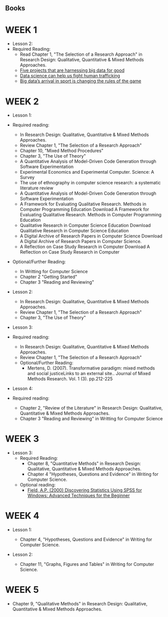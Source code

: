 ## Books

# WEEK 1

* Lesson 2:
* Required Reading:
    * Read Chapter 1, "The Selection of a Research Approach" in Research Design: Qualitative, Quantitative & Mixed
      Methods Approaches.
    * [Five projects that are harnessing big data for good](https://theconversation.com/five-projects-that-are-harnessing-big-data-for-good-104844)
    * [Data science can help us fight human trafficking](https://theconversation.com/data-science-can-help-us-fight-human-trafficking-81647)
    * [Big data’s arrival in sport is changing the rules of the game](https://theconversation.com/big-datas-arrival-in-sport-is-changing-the-rules-of-the-game-33519)

# WEEK 2

* Lesson 1:

* Required reading:
    * In Research Design: Qualitative, Quantitative & Mixed Methods Approaches.
    * Review Chapter 1, "The Selection of a Research Approach"
    * Chapter 10, "Mixed Method Procedures"
    * Chapter 3, "The Use of Theory"
    * A Quantitative Analysis of Model-Driven Code Generation through Software Experimentation
    * Experimental Economics and Experimental Computer. Science: A Survey
    * The use of ethnography in computer science research: a systematic literature review
    * A Quantitative Analysis of Model-Driven Code Generation through Software Experimentation
    * A Framework for Evaluating Qualitative Research. Methods in Computer Programming Education Download A Framework
      for Evaluating Qualitative Research. Methods in Computer Programming Education
    * Qualitative Research in Computer Science Education Download Qualitative Research in Computer Science Education
    * A Digital Archive of Research Papers in Computer Science Download A Digital Archive of Research Papers in Computer
      Science.
    * A Reflection on Case Study Research in Computer Download A Reflection on Case Study Research in Computer


* Optional/Further Reading:
    * In Writting for Computer Science
    * Chapter 2 "Getting Started"
    * Chapter 3 "Reading and Reviewing"


* Lesson 2:
    * In Research Design: Qualitative, Quantitative & Mixed Methods Approaches.
    * Review Chapter 1, "The Selection of a Research Approach"
    * Chapter 3, "The Use of Theory"


* Lesson 3:
* Required reading:
    * In Research Design: Qualitative, Quantitative & Mixed Methods Approaches.
    * Review Chapter 1, "The Selection of a Research Approach"
    * Optional/Further Reading:
        * Mertens, D. (2007). Transformative paradigm: mixed methods and social justiceLinks to an external site..
          Journal of Mixed Methods Research. Vol. 1 (3). pp.212-225

* Lesson 4:
* Required reading:
    * Chapter 2, "Review of the Literature" in Research Design: Qualitative, Quantitative & Mixed Methods Approaches.
    * Chapter 3 "Reading and Reviewing" in Writting for Computer Science

# WEEK 3

* Lesson 3:
    * Required Reading:
        * Chapter 8, "Quantitative Methods" in Research Design: Qualitative, Quantitative & Mixed Methods Approaches.
        * Chapter 4 "Hypotheses, Questions and Evidence" in Writing for Computer Science.
    * Optional reading:
        * [Field, A.P. (2000) Discovering Statistics Using SPSS for Windows: Advanced Techniques for the Beginner](https://eu.alma.exlibrisgroup.com/leganto/public/44YORK_INST/citation/40294584910001381?auth=SAML)

# WEEK 4

* Lesson 1:
    * Chapter 4, "Hypotheses, Questions and Evidence" in Writing for Computer Science.

* Lesson 2:
    * Chapter 11, "Graphs, Figures and Tables" in Writing for Computer Science.
    

# WEEK 5
* Chapter 9, "Qualitative Methods" in Research Design: Qualitative, Quantitative & Mixed Methods Approaches.